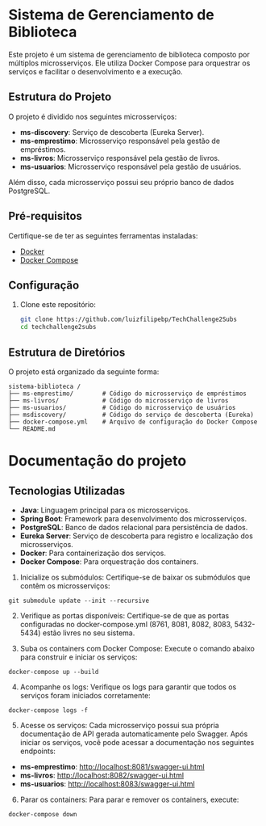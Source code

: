 # Sistema de Gerenciamento de Biblioteca

Este projeto é um sistema de gerenciamento de biblioteca composto por múltiplos microsserviços. Ele utiliza Docker
Compose para orquestrar os serviços e facilitar o desenvolvimento e a execução.

## Estrutura do Projeto

O projeto é dividido nos seguintes microsserviços:

- **ms-discovery**: Serviço de descoberta (Eureka Server).
- **ms-emprestimo**: Microsserviço responsável pela gestão de empréstimos.
- **ms-livros**: Microsserviço responsável pela gestão de livros.
- **ms-usuarios**: Microsserviço responsável pela gestão de usuários.

Além disso, cada microsserviço possui seu próprio banco de dados PostgreSQL.

## Pré-requisitos

Certifique-se de ter as seguintes ferramentas instaladas:

- [Docker](https://www.docker.com/)
- [Docker Compose](https://docs.docker.com/compose/)

## Configuração

1. Clone este repositório:
   ```bash
   git clone https://github.com/luizfilipebp/TechChallenge2Subs
   cd techchallenge2subs

## Estrutura de Diretórios

O projeto está organizado da seguinte forma:

```
sistema-biblioteca /
├── ms-emprestimo/        # Código do microsserviço de empréstimos
├── ms-livros/            # Código do microsserviço de livros
├── ms-usuarios/          # Código do microsserviço de usuários
├── msdiscovery/          # Código do serviço de descoberta (Eureka)
├── docker-compose.yml    # Arquivo de configuração do Docker Compose
└── README.md
```

# Documentação do projeto

## Tecnologias Utilizadas

- **Java**: Linguagem principal para os microsserviços.
- **Spring Boot**: Framework para desenvolvimento dos microsserviços.
- **PostgreSQL**: Banco de dados relacional para persistência de dados.
- **Eureka Server**: Serviço de descoberta para registro e localização dos microsserviços.
- **Docker**: Para containerização dos serviços.
- **Docker Compose**: Para orquestração dos containers.


1. Inicialize os submódulos: Certifique-se de baixar os submódulos que contêm os microsserviços:
```
git submodule update --init --recursive
```
2. Verifique as portas disponíveis: Certifique-se de que as portas configuradas no docker-compose.yml (8761, 8081, 8082,
   8083, 5432-5434) estão livres no seu sistema.


3. Suba os containers com Docker Compose: Execute o comando abaixo para construir e iniciar os serviços:
```
docker-compose up --build
```
4. Acompanhe os logs: Verifique os logs para garantir que todos os serviços foram iniciados corretamente:
```
docker-compose logs -f
```
5. Acesse os serviços: Cada microsserviço possui sua própria documentação de API gerada automaticamente pelo Swagger.
   Após iniciar os serviços, você pode acessar a documentação nos seguintes endpoints:

- **ms-emprestimo**: [http://localhost:8081/swagger-ui.html](http://localhost:8081/swagger-ui.html)
- **ms-livros**: [http://localhost:8082/swagger-ui.html](http://localhost:8082/swagger-ui.html)
- **ms-usuarios**: [http://localhost:8083/swagger-ui.html](http://localhost:8083/swagger-ui.html)

6. Parar os containers: Para parar e remover os containers, execute:
```  
docker-compose down
```